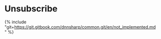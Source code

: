 # Unsubscribe

{% include "git+https://git.gitbook.com/dnnsharp/common.git/en/not_implemented.md" %}

